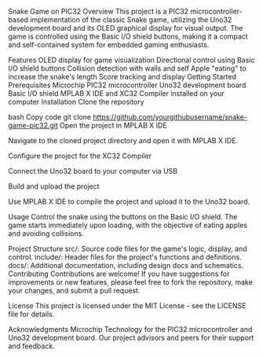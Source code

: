 Snake Game on PIC32
Overview
This project is a PIC32 microcontroller-based implementation of the classic Snake game, utilizing the Uno32 development board and its OLED graphical display for visual output. The game is controlled using the Basic I/O shield buttons, making it a compact and self-contained system for embedded gaming enthusiasts.

Features
OLED display for game visualization
Directional control using Basic I/O shield buttons
Collision detection with walls and self
Apple "eating" to increase the snake's length
Score tracking and display
Getting Started
Prerequisites
Microchip PIC32 microcontroller
Uno32 development board
Basic I/O shield
MPLAB X IDE and XC32 Compiler installed on your computer
Installation
Clone the repository

bash
Copy code
git clone https://github.com/yourgithubusername/snake-game-pic32.git
Open the project in MPLAB X IDE

Navigate to the cloned project directory and open it with MPLAB X IDE.

Configure the project for the XC32 Compiler

Connect the Uno32 board to your computer via USB

Build and upload the project

Use MPLAB X IDE to compile the project and upload it to the Uno32 board.

Usage
Control the snake using the buttons on the Basic I/O shield. The game starts immediately upon loading, with the objective of eating apples and avoiding collisions.

Project Structure
src/: Source code files for the game's logic, display, and control.
include/: Header files for the project's functions and definitions.
docs/: Additional documentation, including design docs and schematics.
Contributing
Contributions are welcome! If you have suggestions for improvements or new features, please feel free to fork the repository, make your changes, and submit a pull request.

License
This project is licensed under the MIT License - see the LICENSE file for details.

Acknowledgments
Microchip Technology for the PIC32 microcontroller and Uno32 development board.
Our project advisors and peers for their support and feedback.
